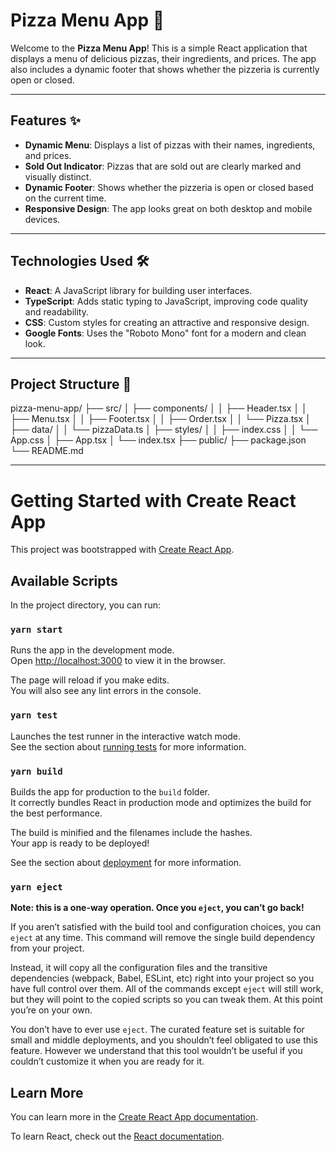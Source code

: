 # Pizza Menu App 🍕

Welcome to the **Pizza Menu App**! This is a simple React application that displays a menu of delicious pizzas, their ingredients, and prices. The app also includes a dynamic footer that shows whether the pizzeria is currently open or closed.

---

## Features ✨

- **Dynamic Menu**: Displays a list of pizzas with their names, ingredients, and prices.
- **Sold Out Indicator**: Pizzas that are sold out are clearly marked and visually distinct.
- **Dynamic Footer**: Shows whether the pizzeria is open or closed based on the current time.
- **Responsive Design**: The app looks great on both desktop and mobile devices.

---

## Technologies Used 🛠️

- **React**: A JavaScript library for building user interfaces.
- **TypeScript**: Adds static typing to JavaScript, improving code quality and readability.
- **CSS**: Custom styles for creating an attractive and responsive design.
- **Google Fonts**: Uses the "Roboto Mono" font for a modern and clean look.

---

## Project Structure 📂

pizza-menu-app/
├── src/
│ ├── components/
│ │ ├── Header.tsx
│ │ ├── Menu.tsx
│ │ ├── Footer.tsx
│ │ ├── Order.tsx
│ │ └── Pizza.tsx
│ ├── data/
│ │ └── pizzaData.ts
│ ├── styles/
│ │ ├── index.css
│ │ └── App.css
│ ├── App.tsx
│ └── index.tsx
├── public/
├── package.json
└── README.md

--------------------------------------------------------------------------------------------------------
# Getting Started with Create React App

This project was bootstrapped with [Create React App](https://github.com/facebook/create-react-app).

## Available Scripts

In the project directory, you can run:

### `yarn start`

Runs the app in the development mode.\
Open [http://localhost:3000](http://localhost:3000) to view it in the browser.

The page will reload if you make edits.\
You will also see any lint errors in the console.

### `yarn test`

Launches the test runner in the interactive watch mode.\
See the section about [running tests](https://facebook.github.io/create-react-app/docs/running-tests) for more information.

### `yarn build`

Builds the app for production to the `build` folder.\
It correctly bundles React in production mode and optimizes the build for the best performance.

The build is minified and the filenames include the hashes.\
Your app is ready to be deployed!

See the section about [deployment](https://facebook.github.io/create-react-app/docs/deployment) for more information.

### `yarn eject`

**Note: this is a one-way operation. Once you `eject`, you can’t go back!**

If you aren’t satisfied with the build tool and configuration choices, you can `eject` at any time. This command will remove the single build dependency from your project.

Instead, it will copy all the configuration files and the transitive dependencies (webpack, Babel, ESLint, etc) right into your project so you have full control over them. All of the commands except `eject` will still work, but they will point to the copied scripts so you can tweak them. At this point you’re on your own.

You don’t have to ever use `eject`. The curated feature set is suitable for small and middle deployments, and you shouldn’t feel obligated to use this feature. However we understand that this tool wouldn’t be useful if you couldn’t customize it when you are ready for it.

## Learn More

You can learn more in the [Create React App documentation](https://facebook.github.io/create-react-app/docs/getting-started).

To learn React, check out the [React documentation](https://reactjs.org/).
